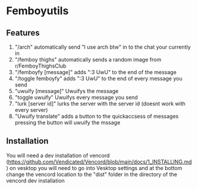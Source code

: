 # Femboyutils

## Features
1. "/arch" automatically send "I use arch btw" in to the chat your currently in
2. "/femboy thighs" automatically sends a random image from r/FemboyThighsClub
3. "/femboyfy [message]" adds ":3 UwU" to the end of the message
4. "/toggle femboyfy" adds ":3 UwU" to the end of every message you send
5. "uwuify [message]" Uwuifys the message
6. "toggle uwuify" Uwuifys every message you send
7. "lurk [server id]" lurks the server with the server id (doesnt work with every server)
8. "Uwuify translate" adds a button to the quickaccsess of messages pressing the button will uwuify the mssage

## Installation
You will need a dev installation of vencord (https://github.com/Vendicated/Vencord/blob/main/docs/1_INSTALLING.md)
on vesktop you will need to go into Vesktop settings and at the bottom change the vencord location to the "dist" folder in the directory of the vencord dev installation 

